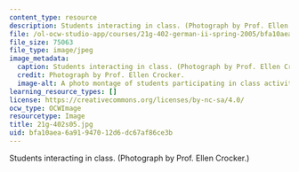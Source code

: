 ```yaml
---
content_type: resource
description: Students interacting in class. (Photograph by Prof. Ellen Crocker.)
file: /ol-ocw-studio-app/courses/21g-402-german-ii-spring-2005/bfa10aea6a91947012d6dc67af86ce3b_21g-402s05.jpg
file_size: 75063
file_type: image/jpeg
image_metadata:
  caption: Students interacting in class. (Photograph by Prof. Ellen Crocker.)
  credit: Photograph by Prof. Ellen Crocker.
  image-alt: A photo montage of students participating in class activities.
learning_resource_types: []
license: https://creativecommons.org/licenses/by-nc-sa/4.0/
ocw_type: OCWImage
resourcetype: Image
title: 21g-402s05.jpg
uid: bfa10aea-6a91-9470-12d6-dc67af86ce3b
---
```

Students interacting in class. (Photograph by Prof. Ellen Crocker.)